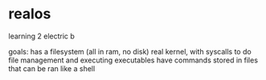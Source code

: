 # realos
learning 2 electric b

goals:
    has a filesystem (all in ram, no disk)
    real kernel, with syscalls to do file management and executing executables
    have commands stored in files that can be ran like a shell
